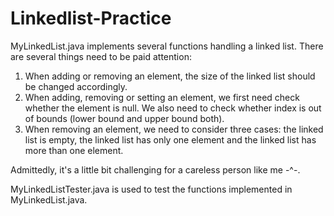 # Linkedlist-Practice
MyLinkedList.java implements several functions handling a linked list. There are several things need to be paid attention:
1. When adding or removing an element, the size of the linked list should be changed accordingly.
2. When adding, removing or setting an element, we first need check whether the element is null. We also need to check whether index is out of bounds (lower bound and upper bound both).
3. When removing an element, we need to consider three cases: the linked list is empty, the linked list has only one element and the linked list has more than one element.

Admittedly, it's a little bit challenging for a careless person like me -^-.

MyLinkedListTester.java is used to test the functions implemented in MyLinkedList.java.



